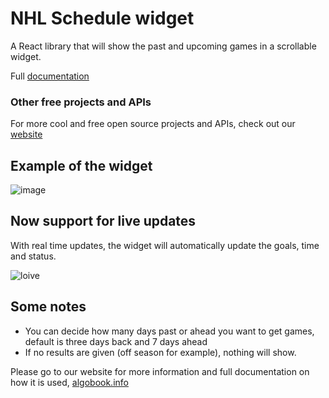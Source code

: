# NHL Schedule widget

A React library that will show the past and upcoming games in a scrollable widget.

Full [documentation](https://algobook.info/docs/nhl-schedule)

### Other free projects and APIs

For more cool and free open source projects and APIs, check out our [website](https://algobook.info/opensource)

## Example of the widget

![image](https://storage.googleapis.com/algobook/nhl-schedule-widget/Screenshot%202023-04-22%20at%2021.03.41.png)

## Now support for live updates

With real time updates, the widget will automatically update the goals, time and status.

![loive](https://storage.googleapis.com/algobook/nhl-schedule-widget/Screenshot%202023-04-23%20at%2020.13.35.png)

## Some notes

- You can decide how many days past or ahead you want to get games, default is three days back and 7 days ahead
- If no results are given (off season for example), nothing will show.

Please go to our website for more information and full documentation on how it is used, [algobook.info](https://algobook.info/opensource)
